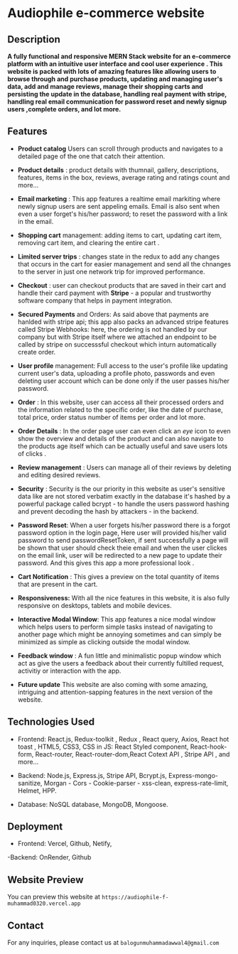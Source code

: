 # Audiophile e-commerce website

## Description

**A fully functional and responsive MERN Stack website for an e-commerce platform with an intuitive user interface and cool user experience . This website is packed with lots of amazing features like allowing users to browse through and purchase products, updating and managing user's data, add and manage reviews, manage their shopping carts and persisting the update in the database, handling real payment with stripe, handling real email communication for password reset and newly signup users ,complete orders, and lot more.**

## Features

- **Product catalog** Users can scroll through products and navigates to a detailed page of the one that catch their attention.

- **Product details** : product details with thumnail, gallery, descriptions, features, items in the box, reviews, average rating and ratings count and more...

- **Email marketing** : This app features a realtime email markiting where newly signup users are sent appeling emails. Email is also sent when even a user forget's his/her password; to reset the password with a link in the email.

- **Shopping cart** management: adding items to cart, updating cart item, removing cart item, and clearing the entire cart .

- **Limited server trips** : changes state in the redux to add any changes that occurs in the cart for easier management and send all the chnanges to the server in just one network trip for improved performance.

- **Checkout** : user can checkout products that are saved in their cart and handle their card payment with **Stripe** - a popular and trustworthy software company that helps in payment integration.

- **Secured Payments** and Orders: As said above that payments are hanlded with stripe api; this app also packs an advanced stripe features called Stripe Webhooks: here, the ordering is not handled by our company but with Stripe itself where we attached an endpoint to be called by stripe on successsful checkout which inturn automatically create order.

- **User profile** management: Full access to the user's profile like updating current user's data, uploading a profile photo, passwords and even deleting user account which can be done only if the user passes his/her password.

- **Order** : In this website, user can access all their processed orders and the information related to the specific order, like the date of purchase, total price, order status number of items per order and lot more.

- **Order Details** : In the order page user can even click an _eye_ icon to even show the overview and details of the product and can also navigate to the products age itself which can be actually useful and save users lots of clicks .

- **Review management** : Users can manage all of their reviews by deleting and editing desired reviews.

- **Security** : Security is the our priority in this website as user's sensitive data like are not stored verbatim exactly in the database it's hashed by a powerful package called bcrypt - to handle the users password hashing and prevent decoding the hash by attackers - in the backend.

- **Password Reset**: When a user forgets his/her password there is a forgot password option in the login page, Here user will provided his/her valid password to send passwordResetToken, if sent successfully a page will be shown that user should check theie email and when the user clickes on the email link, user will be redirected to a new page to update their password. And this gives this app a more professional look .

- **Cart Notification** : This gives a preview on the total quantity of items that are present in the cart.

- **Responsiveness:** With all the nice features in this website, it is also fully responsive on desktops, tablets and mobile devices.

- **Interactive Modal Window**: This app features a nice modal window which helps users to perform simple tasks instead of navigating to another page which might be annoying sometimes and can simply be minimized as simple as clicking outside the modal window.

- **Feedback window** : A fun little and minimalistic popup window which act as give the users a feedback about their currently fultilled request, activitiy or interaction with the app.

- **Future update** This website are also coming with some amazing, intriguing and attention-sapping features in the next version of the website.

## Technologies Used

- Frontend: React.js, Redux-toolkit , Redux , React query, Axios, React hot toast , HTML5, CSS3, CSS in JS: React Styled component, React-hook-form, React-router, React-router-dom,React Cotext API , Stripe API , and more...

- Backend: Node.js, Express.js, Stripe API, Bcrypt.js, Express-mongo-sanitize, Morgan - Cors - Cookie-parser - xss-clean, express-rate-limit, Helmet, HPP.

- Database: NoSQL database, MongoDB, Mongoose.

## Deployment

- Frontend: Vercel, Github, Netify,

-Backend: OnRender, Github

## Website Preview

You can preview this website at `https://audiophile-f-muhammad0320.vercel.app`

## Contact

For any inquiries, please contact us at `balogunmuhammadawwal4@gmail.com`
